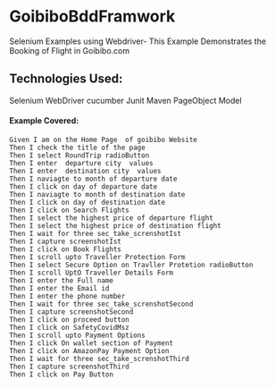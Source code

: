 # GoibiboBddFramwork
Selenium Examples using Webdriver- This Example Demonstrates the Booking of Flight in Goibibo.com

## **Technologies Used:**
Selenium WebDriver cucumber Junit Maven PageObject Model

#### **Example Covered:**
    Given I am on the Home Page  of goibibo Website
    Then I check the title of the page
    Then I select RoundTrip radioButton
    Then I enter  departure city  values 
    Then I enter  destination city  values 
    Then I naviagte to month of departure date
    Then I click on day of departure date
    Then I naviagte to month of destination date
    Then I click on day of destination date
    Then I click on Search Flights
    Then I select the highest price of departure flight
    Then I select the highest price of destination flight
    Then I wait for three sec_take_screnshotIst
    Then I capture screenshotIst
    Then I click on Book Flights
    Then I scroll upto Traveller Protection Form
    Then I select Secure Option on Travller Protetion radioButton
    Then I scroll UptO Traveller Details Form
    Then I enter the Full name 
    Then I enter the Email id 
    Then I enter the phone number
    Then I wait for three sec_take_screnshotSecond
    Then I capture screenshotSecond
    Then I click on proceed button
    Then I click on SafetyCovidMsz 
    Then I scroll upto Payment Options
    Then I click On wallet section of Payment 
    Then I click on AmazonPay Payment Option
    Then I wait for three sec_take_screnshotThird
    Then I capture screenshotThird
    Then I click on Pay Button

    






    


